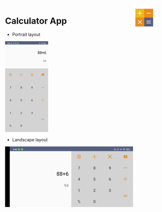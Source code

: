 <img src="app/src/main/ic_launcher-playstore.png" height="90px" align="right">

# Calculator App

* Portrait layout

<img src="device-2021-02-03-094435.png" height="300px">


* Landscape layout

<img src="device-2021-02-03-094511.png" height="200px">